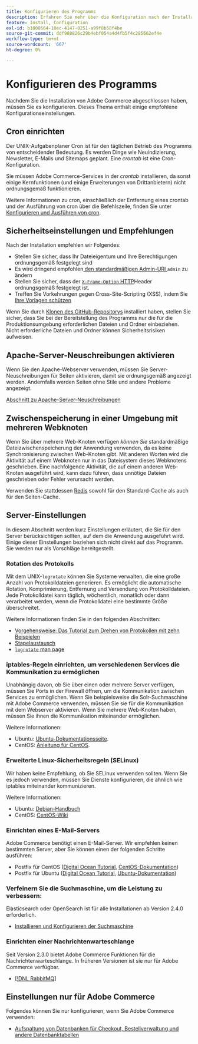 ```yaml
---
title: Konfigurieren des Programms
description: Erfahren Sie mehr über die Konfiguration nach der Installation, die für lokale Adobe Commerce-Bereitstellungen erforderlich ist.
feature: Install, Configuration
exl-id: b1808664-10ec-4147-8251-a99f8b58f4be
source-git-commit: ddf988826c29b4ebf054a4d4fb5f4c285662ef4e
workflow-type: tm+mt
source-wordcount: '667'
ht-degree: 0%

---
```


# Konfigurieren des Programms

Nachdem Sie die Installation von Adobe Commerce abgeschlossen haben, müssen Sie es konfigurieren. Dieses Thema enthält einige empfohlene Konfigurationseinstellungen.

## Cron einrichten

Der UNIX-Aufgabenplaner Cron ist für den täglichen Betrieb des Programms von entscheidender Bedeutung. Es werden Dinge wie Neuindizierung, Newsletter, E-Mails und Sitemaps geplant. Eine *crontab* ist eine Cron-Konfiguration.

Sie müssen Adobe Commerce-Services in der *crontab* installieren, da sonst einige Kernfunktionen (und einige Erweiterungen von Drittanbietern) nicht ordnungsgemäß funktionieren.

Weitere Informationen zu cron, einschließlich der Entfernung eines crontab und der Ausführung von cron über die Befehlszeile, finden Sie unter [Konfigurieren und Ausführen von cron](../../configuration/cli/configure-cron-jobs.md).

## Sicherheitseinstellungen und Empfehlungen

Nach der Installation empfehlen wir Folgendes:

* Stellen Sie sicher, dass Ihr Dateieigentum und Ihre Berechtigungen ordnungsgemäß festgelegt sind
* Es wird dringend empfohlen[ den standardmäßigen Admin-URI ](../tutorials/admin-uri.md)`admin` zu ändern
* Stellen Sie sicher, dass der [`X-Frame-Option` HTTP](../../configuration/security/xframe-options.md)Header ordnungsgemäß festgelegt ist.
* Treffen Sie Vorkehrungen gegen Cross-Site-Scripting (XSS), indem Sie [Ihre Vorlagen schützen](https://developer.adobe.com/commerce/php/development/security/cross-site-scripting/)

Wenn Sie durch [Klonen des GitHub-Repositorys](https://developer.adobe.com/commerce/contributor/guides/install/clone-repository/) installiert haben, stellen Sie sicher, dass Sie bei der Bereitstellung des Programms nur die für die Produktionsumgebung erforderlichen Dateien und Ordner einbeziehen. Nicht erforderliche Dateien und Ordner können Sicherheitsrisiken aufweisen.

## Apache-Server-Neuschreibungen aktivieren

Wenn Sie den Apache-Webserver verwenden, müssen Sie Server-Neuschreibungen für Seiten aktivieren, damit sie ordnungsgemäß angezeigt werden. Andernfalls werden Seiten ohne Stile und andere Probleme angezeigt.

[Abschnitt zu Apache-Server-Neuschreibungen](../prerequisites/web-server/apache.md#apache-rewrites-and-htaccess)

## Zwischenspeicherung in einer Umgebung mit mehreren Webknoten

Wenn Sie über mehrere Web-Knoten verfügen *können Sie* standardmäßige Dateizwischenspeicherung der Anwendung verwenden, da es keine Synchronisierung zwischen Web-Knoten gibt. Mit anderen Worten wird die Aktivität auf einem Webknoten nur in das Dateisystem dieses Webknotens geschrieben. Eine nachfolgende Aktivität, die auf einem anderen Web-Knoten ausgeführt wird, kann dazu führen, dass unnötige Dateien geschrieben oder Fehler verursacht werden.

Verwenden Sie stattdessen [Redis](../../configuration/cache/config-redis.md) sowohl für den Standard-Cache als auch für den Seiten-Cache.

## Server-Einstellungen

In diesem Abschnitt werden kurz Einstellungen erläutert, die Sie für den Server berücksichtigen sollten, auf dem die Anwendung ausgeführt wird. Einige dieser Einstellungen beziehen sich nicht direkt auf das Programm. Sie werden nur als Vorschläge bereitgestellt.

### Rotation des Protokolls

Mit dem UNIX-`logrotate` können Sie Systeme verwalten, die eine große Anzahl von Protokolldateien generieren. Es ermöglicht die automatische Rotation, Komprimierung, Entfernung und Versendung von Protokolldateien. Jede Protokolldatei kann täglich, wöchentlich, monatlich oder dann verarbeitet werden, wenn die Protokolldatei eine bestimmte Größe überschreitet.

Weitere Informationen finden Sie in den folgenden Abschnitten:

* [Vorgehensweise: Das Tutorial zum Drehen von Protokollen mit zehn Beispielen](https://www.thegeekstuff.com/2010/07/logrotate-examples)
* [Stapelaustausch](https://unix.stackexchange.com/questions/85662/how-to-properly-automatically-manually-rotate-log-files-for-production-rails-app)
* [`logrotate` man page](https://linuxconfig.org/logrotate-8-manual-page)

### iptables-Regeln einrichten, um verschiedenen Services die Kommunikation zu ermöglichen

Unabhängig davon, ob Sie über einen oder mehrere Server verfügen, müssen Sie Ports in der Firewall öffnen, um die Kommunikation zwischen Services zu ermöglichen. Wenn Sie beispielsweise die Solr-Suchmaschine mit Adobe Commerce verwenden, müssen Sie sie für die Kommunikation mit dem Webserver aktivieren. Wenn Sie mehrere Web-Knoten haben, müssen Sie ihnen die Kommunikation miteinander ermöglichen.

Weitere Informationen:

* Ubuntu: [Ubuntu-Dokumentationsseite](https://help.ubuntu.com/community/IptablesHowTo).
* CentOS: [Anleitung für CentOS](https://wiki.centos.org/HowTos%282f%29Network%282f%29IPTables.html).

### Erweiterte Linux-Sicherheitsregeln (SELinux)

Wir haben keine Empfehlung, ob Sie SELinux verwenden sollten. Wenn Sie es jedoch verwenden, müssen Sie Dienste konfigurieren, die ähnlich wie iptables miteinander kommunizieren.

Weitere Informationen:

* Ubuntu: [Debian-Handbuch](https://debian-handbook.info/browse/stable/sect.selinux.html)
* CentOS: [CentOS-Wiki](https://wiki.centos.org/HowTos/SELinux)

### Einrichten eines E-Mail-Servers

Adobe Commerce benötigt einen E-Mail-Server. Wir empfehlen keinen bestimmten Server, aber Sie können einen der folgenden Schritte ausführen:

* Postfix für CentOS ([Digital Ocean Tutorial](https://www.digitalocean.com/community/tutorials/how-to-install-postfix-on-centos-6), [CentOS-Dokumentation](https://www.centos.org))
* Postfix für Ubuntu ([Digital Ocean Tutorial](https://www.digitalocean.com/community/tutorials/how-to-install-and-setup-postfix-on-ubuntu-14-04), [Ubuntu-Dokumentation](https://help.ubuntu.com/community/MailServer))

### Verfeinern Sie die Suchmaschine, um die Leistung zu verbessern:

Elasticsearch oder OpenSearch ist für alle Installationen ab Version 2.4.0 erforderlich.

* [Installieren und Konfigurieren der Suchmaschine](../../configuration/search/overview-search.md)

### Einrichten einer Nachrichtenwarteschlange

Seit Version 2.3.0 bietet Adobe Commerce Funktionen für die Nachrichtenwarteschlange. In früheren Versionen ist sie nur für Adobe Commerce verfügbar.

* [[!DNL RabbitMQ]](../../configuration/queues/message-queue-framework.md)

## Einstellungen nur für Adobe Commerce

Folgendes können Sie nur konfigurieren, wenn Sie Adobe Commerce verwenden:

* [Aufspaltung von Datenbanken für Checkout, Bestellverwaltung und andere Datenbanktabellen](../../configuration/storage/multi-master.md)
